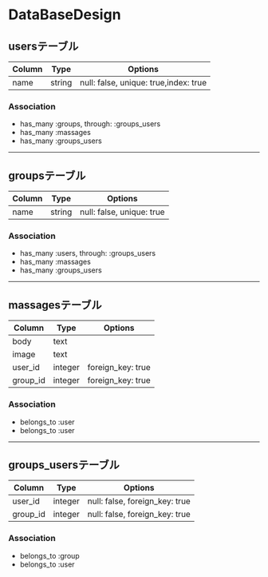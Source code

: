 # DataBaseDesign

## usersテーブル

|Column|Type|Options|
|------|----|-------|
| name | string | null: false, unique: true,index: true |

### Association
- has_many :groups, through: :groups_users
- has_many :massages
- has_many :groups_users

***

## groupsテーブル

|Column|Type|Options|
|------|----|-------|
| name | string | null: false, unique: true |

### Association
- has_many :users, through: :groups_users
- has_many :massages
- has_many :groups_users

***

## massagesテーブル

|Column|Type|Options|
|------|----|-------|
| body | text | |
| image | text | |
| user_id | integer |  foreign_key: true |
| group_id | integer |  foreign_key: true |

### Association
- belongs_to :user
- belongs_to :user

***

## groups_usersテーブル

|Column|Type|Options|
|------|----|-------|
|user_id | integer | null: false, foreign_key: true |
|group_id | integer | null: false, foreign_key: true |

### Association
- belongs_to :group
- belongs_to :user